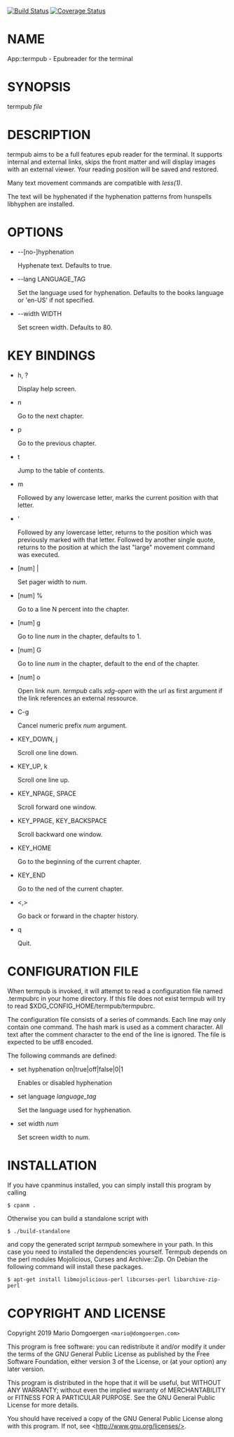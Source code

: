 [![Build Status](https://travis-ci.org/mdom/termpub.svg?branch=master)](https://travis-ci.org/mdom/termpub) [![Coverage Status](https://img.shields.io/coveralls/mdom/termpub/master.svg?style=flat)](https://coveralls.io/r/mdom/termpub?branch=master)
# NAME

App::termpub - Epubreader for the terminal

# SYNOPSIS

termpub _file_

# DESCRIPTION

termpub aims to be a full features epub reader for the terminal.
It supports internal and external links, skips the front matter and
will display images with an external viewer. Your reading position
will be saved and restored.

Many text movement commands are compatible with _less(1)_.

The text will be hyphenated if the hyphenation patterns from hunspells
libhyphen are installed.

# OPTIONS

- --\[no-\]hyphenation

    Hyphenate text. Defaults to true.

- --lang LANGUAGE\_TAG

    Set the language used for hyphenation. Defaults to the books language or
    'en-US' if not specified.

- --width WIDTH

    Set screen width. Defaults to 80.

# KEY BINDINGS

- h, ?

    Display help screen.

- n

    Go to the next chapter.

- p

    Go to the previous chapter.

- t

    Jump to the table of contents.

- m

    Followed by any lowercase letter, marks the current position with that
    letter.

- '

    Followed by any lowercase letter, returns to the position which was
    previously marked with that letter. Followed by another single quote,
    returns to the position at which the last "large" movement command was
    executed.

- \[num\] |

    Set pager width to _num_.

- \[num\] %

    Go to a line N percent into the chapter.

- \[num\] g

    Go to line _num_ in the chapter, defaults to 1.

- \[num\] G

    Go to line _num_ in the chapter, default to the end of the chapter.

- \[num\] o

    Open link _num_. _termpub_ calls _xdg-open_ with the url as first
    argument if the link references an external ressource.

- C-g

    Cancel numeric prefix _num_ argument.

- KEY\_DOWN, j

    Scroll one line down.

- KEY\_UP, k

    Scroll one line up.

- KEY\_NPAGE, SPACE

    Scroll forward one window.

- KEY\_PPAGE, KEY\_BACKSPACE

    Scroll backward one window.

- KEY\_HOME

    Go to the beginning of the current chapter.

- KEY\_END

    Go to the ned of the current chapter.

- <,>

    Go back or forward in the chapter history.

- q

    Quit.

# CONFIGURATION FILE

When termpub is invoked, it will attempt to read a configuration file
named .termpubrc in your home directory. If this file does not exist
termpub will try to read $XDG\_CONFIG\_HOME/termpub/termpubrc.

The configuration file consists of a series of commands. Each line may
only contain one command. The hash mark is used as a comment character.
All text after the comment character to the end of the line is ignored.
The file is expected to be utf8 encoded.

The following commands are defined:

- set hyphenation on|true|off|false|0|1

    Enables or disabled hyphenation

- set language _language\_tag_

    Set the language used for hyphenation.

- set width _num_

    Set screen width to _num_.

# INSTALLATION

If you have cpanminus installed, you can simply install this program
by calling

    $ cpanm .

Otherwise you can build a standalone script with

    $ ./build-standalone

and copy the generated script _termpub_ somewhere in your path. In this
case you need to installed the dependencies yourself. Termpub depends
on the perl modules Mojolicious, Curses and Archive::Zip. On Debian the
following command will install these packages.

    $ apt-get install libmojolicious-perl libcurses-perl libarchive-zip-perl

# COPYRIGHT AND LICENSE 

Copyright 2019 Mario Domgoergen `<mario@domgoergen.com>` 

This program is free software: you can redistribute it and/or modify 
it under the terms of the GNU General Public License as published by 
the Free Software Foundation, either version 3 of the License, or 
(at your option) any later version. 

This program is distributed in the hope that it will be useful, 
but WITHOUT ANY WARRANTY; without even the implied warranty of 
MERCHANTABILITY or FITNESS FOR A PARTICULAR PURPOSE.  See the 
GNU General Public License for more details. 

You should have received a copy of the GNU General Public License 
along with this program.  If not, see &lt;http://www.gnu.org/licenses/>. 
